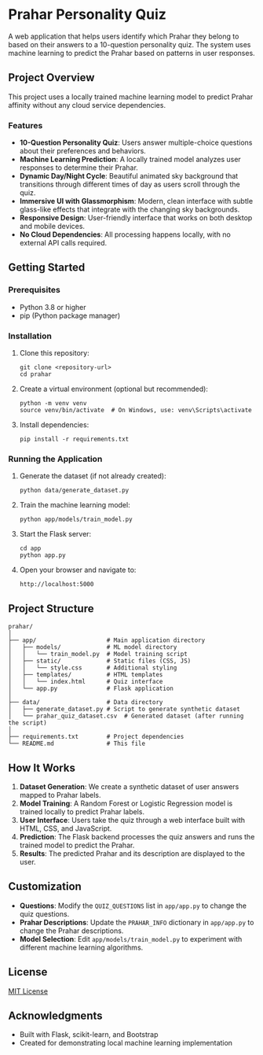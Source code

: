 # Prahar Personality Quiz

A web application that helps users identify which Prahar they belong to based on their answers to a 10-question personality quiz. The system uses machine learning to predict the Prahar based on patterns in user responses.

## Project Overview

This project uses a locally trained machine learning model to predict Prahar affinity without any cloud service dependencies.

### Features

- **10-Question Personality Quiz**: Users answer multiple-choice questions about their preferences and behaviors.
- **Machine Learning Prediction**: A locally trained model analyzes user responses to determine their Prahar.
- **Dynamic Day/Night Cycle**: Beautiful animated sky background that transitions through different times of day as users scroll through the quiz.
- **Immersive UI with Glassmorphism**: Modern, clean interface with subtle glass-like effects that integrate with the changing sky backgrounds.
- **Responsive Design**: User-friendly interface that works on both desktop and mobile devices.
- **No Cloud Dependencies**: All processing happens locally, with no external API calls required.

## Getting Started

### Prerequisites

- Python 3.8 or higher
- pip (Python package manager)

### Installation

1. Clone this repository:
   ```
   git clone <repository-url>
   cd prahar
   ```

2. Create a virtual environment (optional but recommended):
   ```
   python -m venv venv
   source venv/bin/activate  # On Windows, use: venv\Scripts\activate
   ```

3. Install dependencies:
   ```
   pip install -r requirements.txt
   ```

### Running the Application

1. Generate the dataset (if not already created):
   ```
   python data/generate_dataset.py
   ```

2. Train the machine learning model:
   ```
   python app/models/train_model.py
   ```

3. Start the Flask server:
   ```
   cd app
   python app.py
   ```

4. Open your browser and navigate to:
   ```
   http://localhost:5000
   ```

## Project Structure

```
prahar/
│
├── app/                    # Main application directory
│   ├── models/             # ML model directory
│   │   └── train_model.py  # Model training script
│   ├── static/             # Static files (CSS, JS)
│   │   └── style.css       # Additional styling
│   ├── templates/          # HTML templates
│   │   └── index.html      # Quiz interface
│   └── app.py              # Flask application
│
├── data/                   # Data directory
│   ├── generate_dataset.py # Script to generate synthetic dataset
│   └── prahar_quiz_dataset.csv  # Generated dataset (after running the script)
│
├── requirements.txt        # Project dependencies
└── README.md               # This file
```

## How It Works

1. **Dataset Generation**: We create a synthetic dataset of user answers mapped to Prahar labels.
2. **Model Training**: A Random Forest or Logistic Regression model is trained locally to predict Prahar labels.
3. **User Interface**: Users take the quiz through a web interface built with HTML, CSS, and JavaScript.
4. **Prediction**: The Flask backend processes the quiz answers and runs the trained model to predict the Prahar.
5. **Results**: The predicted Prahar and its description are displayed to the user.

## Customization

- **Questions**: Modify the `QUIZ_QUESTIONS` list in `app/app.py` to change the quiz questions.
- **Prahar Descriptions**: Update the `PRAHAR_INFO` dictionary in `app/app.py` to change the Prahar descriptions.
- **Model Selection**: Edit `app/models/train_model.py` to experiment with different machine learning algorithms.

## License

[MIT License](LICENSE)

## Acknowledgments

- Built with Flask, scikit-learn, and Bootstrap
- Created for demonstrating local machine learning implementation 